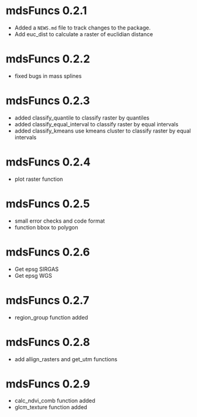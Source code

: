 # mdsFuncs 0.2.1
* Added a `NEWS.md` file to track changes to the package.
* Add euc_dist to calculate a raster of euclidian distance 
# mdsFuncs 0.2.2
* fixed bugs in mass splines 
# mdsFuncs 0.2.3
* added classify_quantile to classify raster by quantiles
* added classify_equal_interval to classify raster by equal intervals
* added classify_kmeans use kmeans cluster to classify raster by equal intervals
# mdsFuncs 0.2.4
* plot raster function
# mdsFuncs 0.2.5
* small error checks and code format
* function bbox to polygon
# mdsFuncs 0.2.6
* Get epsg SIRGAS
* Get epsg WGS
# mdsFuncs 0.2.7
* region_group function added
# mdsFuncs 0.2.8
* add allign_rasters and get_utm functions
# mdsFuncs 0.2.9
* calc_ndvi_comb function added
* glcm_texture function added

